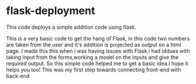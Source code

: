 # flask-deployment
This code deploys a simple addition code using flask.

This is a very basic code to get the hang of Flask, in this code two numbers are taken from the user and it's addition is projected as output on a html page.
I made this this when i was having issues with Flask,i had iddues with taking input from the forms,working a model on the inputs and give the required output.
So this simple code helped me to get a basic idea.I hope it helps you too!
This was my first step towards connecting front-end with back-end
